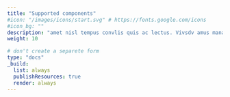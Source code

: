 ```yaml
---
title: "Supported components"
#icon: "/images/icons/start.svg" # https://fonts.google.com/icons
#icon_bg: ""
description: "amet nisl tempus convlis quis ac lectus. Vivsdv amus mana justo, lacinia eget"
weight: 10

# don't create a separete form
type: "docs"
_build:
  list: always
  publishResources: true
  render: always
---
```


